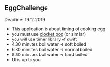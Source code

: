 ## EggChallenge

Deadline: 19.12.2019
- This application is about timing of cooking egg
- you must use [clocket pod](https://github.com/afil310/Clocket) (or similar)
- you will use timer library of swift
- 4.30 minutes boil water -> soft boiled
- 6.30 minutes boil water -> normal boiled
- 8.30 minutes boil water -> hard boiled
- UI is up to you
